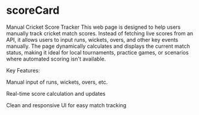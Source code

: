 # scoreCard

Manual Cricket Score Tracker
This web page is designed to help users manually track cricket match scores. Instead of fetching live scores from an API, it allows users to input runs, wickets, overs, and other key events manually. The page dynamically calculates and displays the current match status, making it ideal for local tournaments, practice games, or scenarios where automated scoring isn't available.

Key Features:

Manual input of runs, wickets, overs, etc.

Real-time score calculation and updates

Clean and responsive UI for easy match tracking
